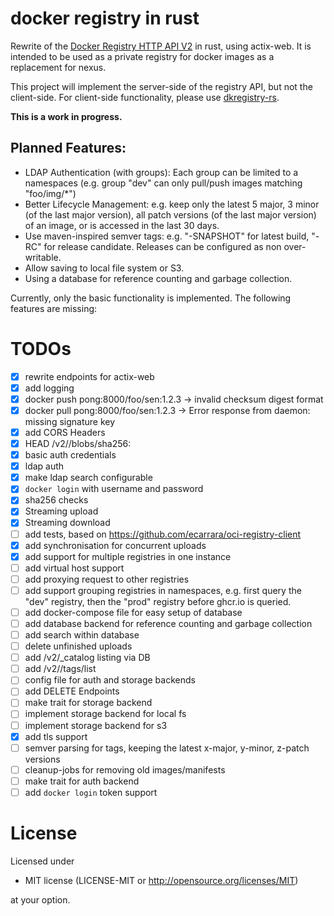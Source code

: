 # docker registry in rust

Rewrite of the [Docker Registry HTTP API V2](https://docs.docker.com/registry/spec/api/) in rust, using actix-web.
It is intended to be used as a private registry for docker images as a replacement for nexus.

This project will implement the server-side of the registry API, but not the client-side.
For client-side functionality, please use [dkregistry-rs](https://github.com/camallo/dkregistry-rs).

**This is a work in progress.**

## Planned Features:

- LDAP Authentication (with groups): Each group can be limited to a namespaces (e.g. group "dev" can only pull/push
  images matching "foo/img/*")
- Better Lifecycle Management: e.g. keep only the latest 5 major, 3 minor (of the last major version), all patch
  versions (of the last major version) of an image, or is accessed in the last 30 days.
- Use maven-inspired semver tags: e.g. "-SNAPSHOT" for latest build, "-RC" for release candidate. Releases can be
  configured as non over-writable.
- Allow saving to local file system or S3.
- Using a database for reference counting and garbage collection.

Currently, only the basic functionality is implemented. The following features are missing:

# TODOs

- [x] rewrite endpoints for actix-web
- [x] add logging
- [x] docker push pong:8000/foo/sen:1.2.3 -> invalid checksum digest format
- [x] docker pull pong:8000/foo/sen:1.2.3 -> Error response from daemon: missing signature key
- [x] add CORS Headers
- [x] HEAD /v2/<name>/blobs/sha256:<digest>
- [x] basic auth credentials
- [x] ldap auth
- [x] make ldap search configurable
- [x] `docker login` with username and password
- [x] sha256 checks
- [x] Streaming upload
- [x] Streaming download
- [ ] add tests, based on https://github.com/ecarrara/oci-registry-client
- [x] add synchronisation for concurrent uploads
- [x] add support for multiple registries in one instance
- [ ] add virtual host support
- [ ] add proxying request to other registries
- [ ] add support grouping registries in namespaces, e.g. first query the "dev" registry, then the "prod" registry
  before ghcr.io is queried.
- [ ] add docker-compose file for easy setup of database
- [ ] add database backend for reference counting and garbage collection
- [ ] add search within database
- [ ] delete unfinished uploads
- [ ] add /v2/_catalog listing via DB
- [ ] add /v2/<name>/tags/list
- [ ] config file for auth and storage backends
- [ ] add DELETE Endpoints
- [ ] make trait for storage backend
- [ ] implement storage backend for local fs
- [ ] implement storage backend for s3
- [x] add tls support
- [ ] semver parsing for tags, keeping the latest x-major, y-minor, z-patch versions
- [ ] cleanup-jobs for removing old images/manifests
- [ ] make trait for auth backend
- [ ] add `docker login` token support

# License

Licensed under

* MIT license (LICENSE-MIT or http://opensource.org/licenses/MIT)

at your option.
